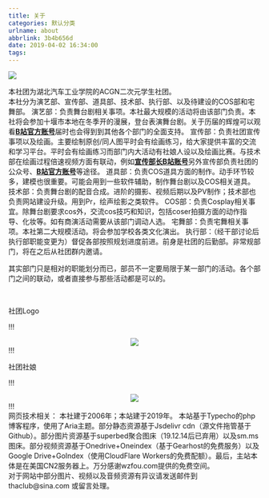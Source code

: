 ```yaml
---
title: 关于
categories: 默认分类
urlname: about
abbrlink: 3b4b656d
date: 2019-04-02 16:34:00
tags:
---
```

<!--markdown--><img src="https://cdn.jsdelivr.net/gh/sldarkwd/pictures@9482780/th/college.jpeg" no-lazyload>

本社团为湖北汽车工业学院的ACGN二次元学生社团。
<br>
本社分为演艺部、宣传部、道具部、技术部、执行部、以及待建设的COS部和宅舞部。
演艺部：负责舞台剧相关事项。本社最大规模的活动将由该部门负责。本社将会参加十堰市本地在冬季开的漫展，登台表演舞台剧。关于历届的辉煌可以观看<a href="https://space.bilibili.com/322448790" target="_blank"><strong>B站官方账号</strong></a>届时也会得到到其他各个部门的全面支持。
宣传部：负责社团宣传事项以及绘画。主要绘制原创/同人图平时会有绘画练习，给大家提供丰富的交流和学习平台。平时会有绘画练习而部门内大活动有社娘人设以及绘画比赛。与技术部在绘画过程倍速视频方面有联动，例如<a href="https://space.bilibili.com/15448690/" target="_blank"><strong>宣传部长B站账号</strong></a>另外宣传部负责社团的公众号、<a href="https://space.bilibili.com/322448790" target="_blank"><strong>B站官方账号</strong></a>等途径。
道具部：负责COS道具方面的制作。动手环节较多，建模也很重要。可能会用到一些软件辅助，制作舞台剧以及COS相关道具。
技术部：负责舞台剧的配音合成。进阶的摄影、视频后期以及PV制作；技术部也负责网站建设升级。用到Pr，绘声绘影之类软件。
COS部：负责Cosplay相关事宜。除舞台剧要求cos外，交流cos技巧和知识，包括coser拍摄方面的动作指导、化妆等。如有商演活动需要从该部门调动人选。
宅舞部：负责宅舞相关事项。本社第二大规模活动。将会参加学校各类文化演出。
执行部：（经干部讨论后执行部职能变更为）督促各部按照规划进度前进。前身是社团的后勤部。非常规部门，将在之后从社团群内邀请。

其实部门只是相对的职能划分而已，部员不一定要局限于某一部门的活动。各个部门之间的联动，或者直接参与那些活动都是可以的。


<br>

社团Logo

!!!
<div align="center"><img src="https://cdn.jsdelivr.net/gh/sldarkwd/pictures@9482780/th/logo.jpg" no-fancybox no-lazyload></div>
!!!

社团社娘

!!!
<div align="center"><img src="https://cdn.jsdelivr.net/gh/sldarkwd/pictures@9482780/th/guyan.png" no-fancybox no-lazyload></div>
!!!

<br>
网页技术相关：
本社建于2006年；本站建于2019年。
本站基于Typecho的php博客程序，使用了Aria主题。部分静态资源基于Jsdelivr cdn（源文件拖管基于Github）。部分图片资源基于superbed聚合图床（19.12.14后已弃用）以及sm.ms图床。部分视频资源基于Onedrive+Oneindex（基于Gearhost的免费服务）以及Google Drive+GoIndex（使用CloudFlare Workers的免费配额）。最后，主站本体是在美国CN2服务器上。万分感谢wzfou.com提供的免费空间。
<br>
对于网站中部分图片、视频以及音频资源有异议请发送邮件到
thaclub@sina.com
或留言处理。

